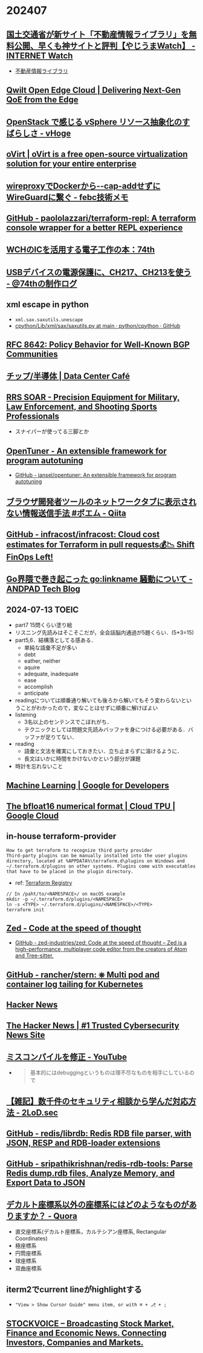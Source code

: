 # 202407

## [国土交通省が新サイト「不動産情報ライブラリ」を無料公開、早くも神サイトと評判【やじうまWatch】 - INTERNET Watch](https://internet.watch.impress.co.jp/docs/yajiuma/1581368.html)
- [不動産情報ライブラリ](https://www.reinfolib.mlit.go.jp/)

## [Qwilt Open Edge Cloud | Delivering Next-Gen QoE from the Edge](https://www.qwilt.com/)

## [OpenStack で感じる vSphere リソース抽象化のすばらしさ - vHoge](https://vhoge.hateblo.jp/entry/2019/10/29/020535)

## [oVirt | oVirt is a free open-source virtualization solution for your entire enterprise](https://www.ovirt.org/)

## [wireproxyでDockerから--cap-addせずにWireGuardに繋ぐ - febc技術メモ](https://febc-yamamoto.hatenablog.jp/entry/2022/10/24/075354)

## [GitHub - paololazzari/terraform-repl: A terraform console wrapper for a better REPL experience](https://github.com/paololazzari/terraform-repl)

## [WCHのICを活用する電子工作の本：74th](https://techbookfest.org/product/9EiCjiLbZhiDGLhEean4i?productVariantID=9ttVexEqYTRewpdigPiEeY)

## [USBデバイスの電源保護に、CH217、CH213を使う - @74thの制作ログ](https://74th.hateblo.jp/entry/2023/08/13/212959)

## xml escape in python
- `xml.sax.saxutils.unescape`
- [cpython/Lib/xml/sax/saxutils.py at main · python/cpython · GitHub](https://github.com/python/cpython/blob/main/Lib/xml/sax/saxutils.py)

## [RFC 8642: Policy Behavior for Well-Known BGP Communities](https://www.rfc-editor.org/rfc/rfc8642.html)

## [チップ/半導体 | Data Center Café](https://cafe-dc.com/category/semiconductor/)

## [RRS SOAR - Precision Equipment for Military, Law Enforcement, and Shooting Sports Professionals](https://rrssoar.com/)
- スナイパーが使ってる三脚とか

## [OpenTuner - An extensible framework for program autotuning](https://opentuner.org/)
- [GitHub - jansel/opentuner: An extensible framework for program autotuning](https://github.com/jansel/opentuner)

## [ブラウザ開発者ツールのネットワークタブに表示されない情報送信手法 #ポエム - Qiita](https://qiita.com/satoki/items/f4398327985b830ca23d)

## [GitHub - infracost/infracost: Cloud cost estimates for Terraform in pull requests💰📉 Shift FinOps Left!](https://github.com/infracost/infracost)

## [Go界隈で巻き起こった go:linkname 騒動について - ANDPAD Tech Blog](https://tech.andpad.co.jp/entry/2024/06/20/140000)

## 2024-07-13 TOEIC
- part7 15問くらい塗り絵
- リスニング先読みはそこそこだが，全会話脳内通過が5題くらい．(5\*3=15)
- part5,6．結構落としてる感ある．
  - 単純な語彙不足が多い
  - debt
  - eather, neither
  - aquire
  - adequate, inadequate
  - ease
  - accomplish
  - anticipate
- readingについては順番通り解いても後ろから解いてもそう変わらないということがわかったので，変なことはせずに順番に解けばよい
- listening
  - 3名以上のセンテンスでこぼれがち．
  - テクニックとしては問題文先読みバッファを身につける必要がある．バッファが足りてない．
- reading
  - 語彙と文法を確実にしておきたい．立ち止まらずに溶けるように．
  - 長文はいかに時間をかけないかという部分が課題
- 時計を忘れないこと

## [Machine Learning | Google for Developers](https://developers.google.com/machine-learning)

## [The bfloat16 numerical format | Cloud TPU | Google Cloud](https://cloud.google.com/tpu/docs/bfloat16)

## in-house terraform-provider
```
How to get terraform to recognize third party provider
Third-party plugins can be manually installed into the user plugins directory, located at %APPDATA%\terraform.d\plugins on Windows and ~/.terraform.d/plugins on other systems. Plugins come with executables that have to be placed in the plugin directory.
```
- ref: [Terraform Registry](https://registry.terraform.io/providers/wearespindle/proxmox/latest/docs/guides/installation)
```
// In /paht/to/<NAMESPACE>/ on macOS example
mkdir -p ~/.terraform.d/plugins/<NAMESPACE>
ln -s <TYPE> ~/.terraform.d/plugins/<NAMESPACE>/<TYPE>
terraform init
```

## [Zed - Code at the speed of thought](https://zed.dev/)
- [GitHub - zed-industries/zed: Code at the speed of thought – Zed is a high-performance, multiplayer code editor from the creators of Atom and Tree-sitter.](https://github.com/zed-industries/zed)

## [GitHub - rancher/stern: ⎈ Multi pod and container log tailing for Kubernetes](https://github.com/rancher/stern)

## [Hacker News](https://news.ycombinator.com/)

## [The Hacker News | #1 Trusted Cybersecurity News Site](https://thehackernews.com/)

## [ミスコンパイルを修正 - YouTube](https://www.youtube.com/live/AqSRxb-iEdY?si=In6F3D3a2xX5I-iO&t=5931)
- >基本的にはdebuggingというものは理不尽なものを相手にしているので

## [【雑記】数千件のセキュリティ相談から学んだ対応方法 - 2LoD.sec](https://nikinusu.hatenablog.com/entry/2024/07/27/112312)

## [GitHub - redis/librdb: Redis RDB file parser, with JSON, RESP and RDB-loader extensions](https://github.com/redis/librdb)

## [GitHub - sripathikrishnan/redis-rdb-tools: Parse Redis dump.rdb files, Analyze Memory, and Export Data to JSON](https://github.com/sripathikrishnan/redis-rdb-tools)

## [デカルト座標系以外の座標系にはどのようなものがありますか？ - Quora](https://jp.quora.com/%E3%83%87%E3%82%AB%E3%83%AB%E3%83%88%E5%BA%A7%E6%A8%99%E7%B3%BB%E4%BB%A5%E5%A4%96%E3%81%AE%E5%BA%A7%E6%A8%99%E7%B3%BB%E3%81%AB%E3%81%AF%E3%81%A9%E3%81%AE%E3%82%88%E3%81%86%E3%81%AA%E3%82%82%E3%81%AE%E3%81%8C)
- 直交座標系(デカルト座標系，カルテシアン座標系, Rectangular Coordinates)
- 極座標系
- 円筒座標系
- 球座標系
- 双曲座標系

## iterm2でcurrent lineがhighlightする
- `"View > Show Cursor Guide" menu item, or with ⌘ + ⎇ + ;`

## [STOCKVOICE – Broadcasting Stock Market, Finance and Economic News. Connecting Investors, Companies and Markets.](https://www.stockvoice.tv/)
